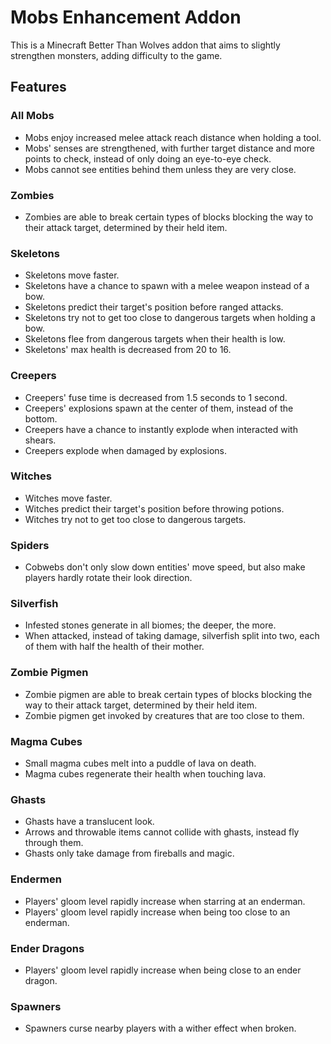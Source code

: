 # Mobs Enhancement Addon

This is a Minecraft Better Than Wolves addon that aims to slightly strengthen monsters, adding difficulty to the game.

## Features

### All Mobs

- Mobs enjoy increased melee attack reach distance when holding a tool.
- Mobs' senses are strengthened, with further target distance and more points to check, instead of only doing an eye-to-eye check.
- Mobs cannot see entities behind them unless they are very close.

### Zombies

- Zombies are able to break certain types of blocks blocking the way to their attack target, determined by their held item.

### Skeletons

- Skeletons move faster.
- Skeletons have a chance to spawn with a melee weapon instead of a bow.
- Skeletons predict their target's position before ranged attacks.
- Skeletons try not to get too close to dangerous targets when holding a bow.
- Skeletons flee from dangerous targets when their health is low.
- Skeletons' max health is decreased from 20 to 16.

### Creepers

- Creepers' fuse time is decreased from 1.5 seconds to 1 second.
- Creepers' explosions spawn at the center of them, instead of the bottom.
- Creepers have a chance to instantly explode when interacted with shears.
- Creepers explode when damaged by explosions.

### Witches

- Witches move faster.
- Witches predict their target's position before throwing potions.
- Witches try not to get too close to dangerous targets.

### Spiders

- Cobwebs don't only slow down entities' move speed, but also make players hardly rotate their look direction.

### Silverfish

- Infested stones generate in all biomes; the deeper, the more.
- When attacked, instead of taking damage, silverfish split into two, each of them with half the health of their mother.

### Zombie Pigmen

- Zombie pigmen are able to break certain types of blocks blocking the way to their attack target, determined by their held item.
- Zombie pigmen get invoked by creatures that are too close to them.

### Magma Cubes

- Small magma cubes melt into a puddle of lava on death.
- Magma cubes regenerate their health when touching lava.

### Ghasts

- Ghasts have a translucent look.
- Arrows and throwable items cannot collide with ghasts, instead fly through them.
- Ghasts only take damage from fireballs and magic.

### Endermen

- Players' gloom level rapidly increase when starring at an enderman.
- Players' gloom level rapidly increase when being too close to an enderman.

### Ender Dragons

- Players' gloom level rapidly increase when being close to an ender dragon.

### Spawners

- Spawners curse nearby players with a wither effect when broken.
